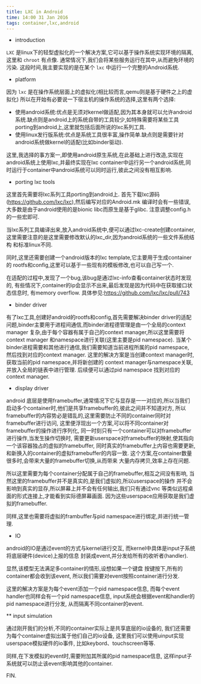 ```yaml
---
title: LXC in Android
time: 14:00 31 Jan 2016
tags: container,lxc,android
---
```


* introduction

`LXC` 是linux下的轻型虚拟化的一个解决方案,它可以基于操作系统实现环境的隔离,
这里和 `chroot` 有点像.
通常情况下,我们会将某些服务运行在其中,从而避免环境的污染.
这段时间,我主要实现的是在某个 `lxc` 中运行一个完整的Android系统.

* platform

因为 `lxc` 是在操作系统层面上的虚拟化(相比较而言,qemu则是基于硬件之上的虚拟化)
所以在开始有必要说一下宿主机的操作系统的选择,这里有两个选择:

- 使用android系统:优点是无须对kernel做适配,因为其本身就可以允许android系统.缺点则是android上的系统自带的工具较少,如特殊需要将某些工具porting到android上,这里就包括后面所说的lxc系列工具.
- 使用linux发行版系统:优点是系统工具很丰富,操作简单.缺点则是需要针对android系统做kernel的适配(比如binder驱动).

这里,我选择的事方案一,即使用android原生系统,在此基础上进行改造,实现在android系统上使用lxc,并最终实现在lxc
container中运行另一个android系统,同时运行于container中android系统可以同时运行,彼此之间没有相互影响.

* porting lxc tools

这里首先需要将lxc系列工具porting到android上.
首先下载lxc源码(https://github.com/lxc/lxc),然后编写对应的Android.mk
编译时会有一些错误,大多数是由于android使用的是bionic libc而原生是基于glibc.
注意调整config.h的一些宏即可.

当lxc系列工具编译出来,放入android系统中,便可以通过lxc-create创建container,
这里需要注意的是这里需要修改默认的lxc_dir,因为android系统的一些文件系统结构
和标准linux不同.

同时,这里还需要创建一个android版本的lxc template,它主要用于生成container的
rootfs和config,这里可以基于一些现有的模板修改,也可以自己写一个.

在适配的过程中,发现了一个bug,该bug是通过lxc-info查看container状态时发现的,
有些情况下,container的ip会显示不出来,最后发现是因为代码中在获取接口状态信息时,
有memory overflow. 具体参见:https://github.com/lxc/lxc/pull/743

* binder driver

有了lxc工具,创建好android的rootfs和config,首先需要解决binder driver的适配
问题,binder主要用于进程间通信,而binder进程德管理是由一个全局的context manager
复杂,由于每个容器有属于自己的context manager,所以这里需要将context manager
和namespace进行关联(这里主要是pid namespace).
当某个binder进程需要和其他进行通信,我们需要知道当前进程所属的pid namespace,
然后找到对应的context manager.
这里的解决方案是当创建context manager时,获取当前的pid namespace,并将新创建的
context manager与namespace关联,并放入全局的链表中进行管理.
后续便可以通过pid namespace 找到对应的context manager.

* display driver

android 底层是使用framebuffer,通常情况下它与显存是一一对应的,所以当我们
启动多个container时,他们是共享framebuffer的,彼此之间并不知道对方,
所以framebuffer的内容势必是错乱的,这里需要防止不同的container同时对framebuffer进行访问,
这里便浮现出一个方案,可以将不同container对framebuffer的操作进行序列化,
同一时刻只有一个container可以对framebuffer进行操作,当发生操作切换时,
需要更新userspace对framebuffer的映射,使其指向一个该容器独占的虚拟的framebuffer,
同时真实的framebuffer上内容也需要更新,和新换入的container的虚拟framebuffer的内容一致.
这个方案,在container数量很多时,会带来大量的framebuffer切换,从而带来
大量内存拷贝,效率上存在问题.

所以这里需要为每个container分配属于自己的framebuffer,相互之间没有影响,
当然这里的framebuffer并不是真实的,是我们虚拟的,所以userspace的操作
并不会影响到真实的显存,所以屏幕上并不会有任何输出,我们只有通过vnc
等类似远程桌面的形式连接上,才能看到实际德屏幕画面.
因为这些userspace应用获取是我们虚拟的framebuffer.

同样,这里也需要将虚拟的frambuffer与pid namespace进行绑定,并进行统一管理.

* IO

android的IO是通过event的方式与kernel进行交互,
而kernel中具体是input子系统将底层硬件(device)上报的信息
封装成event,并分发给所有的收听者(handler).

显然,该模型无法满足多container的情形,设想如果一个键盘
按键按下,所有的container都会收到该event,
所以我们需要对event按照container进行分发.

这里的解决方案是为每个event添加一个pid namespace信息,
而每个event handler也同样会有一个pid namespace信息,
input系统会根据event和handler的pid namespace进行分发,
从而隔离不同container的event.

** input simulation

通过刚开我们的分析,不同的container实际上是共享底层的io设备的,
我们还需要为每个container虚拟出属于他们自己的io设备,
这里我们可以使用uinput实现userspace模拟硬件的io事件,
比如keybord、touchscreen等等.

同样,在下发模拟的event时,需要附加其所属的pid namespace信息,
这样input子系统就可以防止该event影响其他的container.

FIN.
